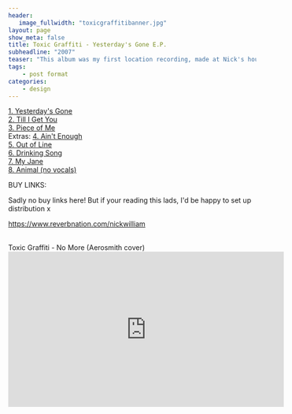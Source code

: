 ```yaml
---
header:
   image_fullwidth: "toxicgraffitibanner.jpg"
layout: page
show_meta: false
title: Toxic Graffiti - Yesterday's Gone E.P.
subheadline: "2007"
teaser: "This album was my first location recording, made at Nick's house with his beautiful piano. Despite a midnight run in with some Russian vodka, Nick, Woody (Andrew Wood) & I made a record that I absolutely love, and I'm so proud of it. Nick's music is extremely special, and at least we managed to preserve 11 tracks..."
tags:
    - post format
categories:
    - design 
---
```

<!--more-->
 <a href="https://www.reverbnation.com/nickwilliam/songs">1. Yesterday's Gone</a><br>
 <a href="https://www.amazon.com/Self-Telepathy-Nick-William/dp/B004QOATWU">2. Till I Get You</a><br>
 <a href="https://www.amazon.com/Self-Telepathy-Nick-William/dp/B004QOATWU">3. Piece of Me</a><br>
 Extras:
 <a href="https://www.amazon.com/Self-Telepathy-Nick-William/dp/B004QOATWU">4. Ain't Enough</a><br>
 <a href="https://www.amazon.com/Self-Telepathy-Nick-William/dp/B004QOATWU">5. Out of Line</a><br>
 <a href="https://www.reverbnation.com/nickwilliam/songs">6. Drinking Song</a><br>
 <a href="https://www.amazon.com/Self-Telepathy-Nick-William/dp/B004QOATWU">7. My Jane</a><br>
 <a href="https://www.amazon.com/Self-Telepathy-Nick-William/dp/B004QOATWU">8. Animal (no vocals)</a><br>

BUY LINKS:

Sadly no buy links here! But if your reading this lads, I'd be happy to set up distribution x


https://www.reverbnation.com/nickwilliam

<br>
Toxic Graffiti - No More (Aerosmith cover)<br>
  <iframe width="560" height="315" src="https://www.youtube.com/embed/BAEQupGFgbA" frameborder="0" allowfullscreen></iframe>

